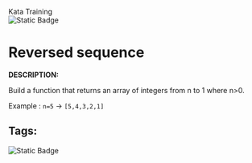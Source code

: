 Kata Training <br>
![Static Badge](https://img.shields.io/badge/8kyu%20-%20black?style=flat&logo=codewars&labelColor=B1361E&color=black)

# Reversed sequence

**DESCRIPTION:**

Build a function that returns an array of integers from n to 1 where n>0.

Example : `n=5` -> `[5,4,3,2,1]`

## Tags:

![Static Badge](https://img.shields.io/badge/fundamentals%20-%20purple?style=plastic)